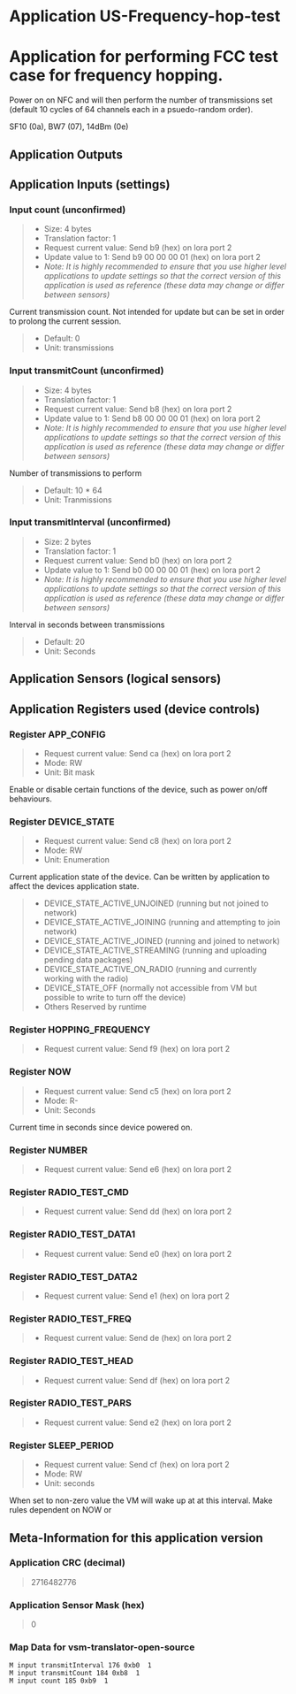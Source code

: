 
# Application US-Frequency-hop-test


# Application for performing FCC test case for frequency hopping.

Power on on NFC and will then perform the number of transmissions set (default 10 cycles of 64 channels
each in a psuedo-random order).

SF10 (0a), BW7 (07), 14dBm (0e)


## Application Outputs


## Application Inputs (settings)


### Input count (unconfirmed)

> - Size: 4 bytes
> - Translation factor: 1
> - Request current value: Send b9 (hex) on lora port 2
> - Update value to 1: Send b9 00 00 00 01 (hex) on lora port 2
> - *Note: It is highly recommended to ensure that you use higher level applications to update settings so that the correct version of this application is used as reference (these data may change or differ between sensors)*

Current transmission count. Not intended for update but can be set in order to
prolong the current session.

> - Default: 0
> - Unit: transmissions

### Input transmitCount (unconfirmed)

> - Size: 4 bytes
> - Translation factor: 1
> - Request current value: Send b8 (hex) on lora port 2
> - Update value to 1: Send b8 00 00 00 01 (hex) on lora port 2
> - *Note: It is highly recommended to ensure that you use higher level applications to update settings so that the correct version of this application is used as reference (these data may change or differ between sensors)*

Number of transmissions to perform

> - Default: 10 * 64
> - Unit: Tranmissions


### Input transmitInterval (unconfirmed)

> - Size: 2 bytes
> - Translation factor: 1
> - Request current value: Send b0 (hex) on lora port 2
> - Update value to 1: Send b0 00 00 00 01 (hex) on lora port 2
> - *Note: It is highly recommended to ensure that you use higher level applications to update settings so that the correct version of this application is used as reference (these data may change or differ between sensors)*

Interval in seconds between transmissions

> - Default: 20
> - Unit: Seconds


## Application Sensors (logical sensors)


## Application Registers used (device controls)


### Register APP_CONFIG

> - Request current value: Send ca (hex) on lora port 2
> - Mode: RW
> - Unit: Bit mask

Enable or disable certain functions of the device, such as power on/off behaviours.


### Register DEVICE_STATE

> - Request current value: Send c8 (hex) on lora port 2
> - Mode: RW
> - Unit: Enumeration

Current application state of the device. Can be written by application to affect the devices application state.

> - DEVICE_STATE_ACTIVE_UNJOINED (running but not joined to network)
> - DEVICE_STATE_ACTIVE_JOINING (running and attempting to join network)
> - DEVICE_STATE_ACTIVE_JOINED (running and joined to network)
> - DEVICE_STATE_ACTIVE_STREAMING (running and uploading pending data packages)
> - DEVICE_STATE_ACTIVE_ON_RADIO (running and currently working with the radio)
> - DEVICE_STATE_OFF (normally not accessible from VM but possible to write to turn off the device)
> - Others Reserved by runtime

### Register HOPPING_FREQUENCY

> - Request current value: Send f9 (hex) on lora port 2

### Register NOW

> - Request current value: Send c5 (hex) on lora port 2
> - Mode: R-
> - Unit: Seconds

Current time in seconds since device powered on.


### Register NUMBER

> - Request current value: Send e6 (hex) on lora port 2

### Register RADIO_TEST_CMD

> - Request current value: Send dd (hex) on lora port 2

### Register RADIO_TEST_DATA1

> - Request current value: Send e0 (hex) on lora port 2

### Register RADIO_TEST_DATA2

> - Request current value: Send e1 (hex) on lora port 2

### Register RADIO_TEST_FREQ

> - Request current value: Send de (hex) on lora port 2

### Register RADIO_TEST_HEAD

> - Request current value: Send df (hex) on lora port 2

### Register RADIO_TEST_PARS

> - Request current value: Send e2 (hex) on lora port 2

### Register SLEEP_PERIOD

> - Request current value: Send cf (hex) on lora port 2
> - Mode: RW
> - Unit: seconds

When set to non-zero value the VM will wake up at at this interval. Make rules dependent on NOW or


## Meta-Information for this application version



### Application CRC (decimal)

 > 2716482776

### Application Sensor Mask (hex)

 > 0

### Map Data for vsm-translator-open-source

```
M input transmitInterval 176 0xb0  1
M input transmitCount 184 0xb8  1
M input count 185 0xb9  1

```

